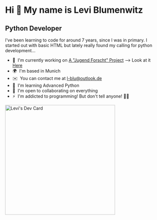 Hi 👋 My name is Levi Blumenwitz
================================

Python Developer
----------------

l've been learning to code for around 7 years, since I was in primary. I started out with basic HTML but lately really found my calling for python development...

* 🚀  I'm currently working on [A "Jugend Forscht" Project](http://jugend-forscht.de/) --> Look at it [Here](https://github.com/AdminL3/Jugend-Forscht)
* 🌍  I'm based in Munich
* ✉️  You can contact me at [l-blu@outlook.de](mailto:l-blu@outlook.de)
* 🧠  I'm learning Advanced Python
* 🤝  I'm open to collaborating on everything
* ⚡  I'm addicted to programming! But don't tell anyone! 🤫🤫

<a href="https://app.daily.dev/levi19"><img src="https://api.daily.dev/devcards/v2/PA4pQudfZ5gL5AzbJkFtE.png?type=default&r=b7d" width="356" alt="Levi's Dev Card"/></a>
